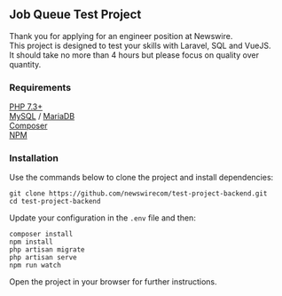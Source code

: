 
##  Job Queue Test Project

Thank you for applying for an engineer position at Newswire.\
This project is designed to test your skills with Laravel, SQL and VueJS.\
It should take no more than 4 hours but please focus on quality over quantity. 

### Requirements

[PHP 7.3+](https://www.php.net/)\
[MySQL](https://www.mysql.com/) / [MariaDB](https://mariadb.org/)\
[Composer](https://getcomposer.org/)\
[NPM](https://www.npmjs.com/)

### Installation

Use the commands below to clone the project and install dependencies:

```
git clone https://github.com/newswirecom/test-project-backend.git
cd test-project-backend
```

Update your configuration in the `.env` file and then:

```
composer install 
npm install
php artisan migrate
php artisan serve
npm run watch
```

Open the project in your browser for further instructions. 
